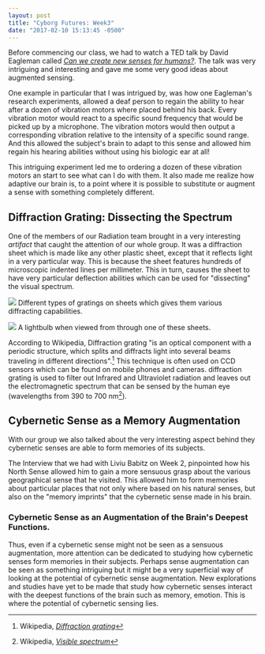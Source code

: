 ```yaml
---
layout: post
title: "Cyborg Futures: Week3"
date: "2017-02-10 15:13:45 -0500"
---
```


Before commencing our class, we had to watch a TED talk by David Eagleman called [*Can we create new senses for humans?*](https://www.ted.com/talks/david_eagleman_can_we_create_new_senses_for_humans). The talk was very intriguing and interesting and gave me some very good ideas about augmented sensing.

One example in particular that I was intrigued by, was how one Eagleman's research experiments, allowed a deaf person to regain the ability to hear after a dozen of vibration motors where placed behind his back. Every vibration motor would react to a specific sound frequency that would be picked up by a microphone. The vibration motors would then output a corresponding vibration relative to the intensity of a specific sound range. And this allowed the subject's brain to adapt to this sense and allowed him regain his hearing abilities without using his biologic ear at all! 

This intriguing experiment led me to ordering a dozen of these vibration motors an start to see what can I do with them. It also made me realize how adaptive our brain is, to a point where it is possible to substitute or augment a sense with something completely different.

## Diffraction Grating: Dissecting the Spectrum

One of the members of our Radiation team brought in a very interesting *artifact* that caught the attention of our whole group. It was a diffraction sheet which is made like any other plastic sheet, except that it reflects light in a very particular way. This is because the sheet features hundreds of microscopic indented lines per millimeter. This in turn, causes the sheet to have very particular deflection abilities which can be used for "dissecting" the visual spectrum.

![](http://www.patonhawksley.co.uk/images/demonstrationslide.jpg) Different types of gratings on sheets which gives them various diffracting capabilities.

![](http://onebeamoflight.com/images/made/chrootimages/uploads/entries/incandescant_600_450_95.jpg) A lightbulb when viewed from through one of these sheets.

According to Wikipedia, Diffraction grating "is an optical component with a periodic structure, which splits and diffracts light into several beams traveling in different directions".[^a459300a] This technique is often used on CCD sensors which can be found on mobile phones and cameras. diffraction grating is used to filter out Infrared and Ultraviolet radiation and leaves out the electromagnetic spectrum that can be sensed by the human eye (wavelengths from 390 to 700 nm[^85f02486]).

## Cybernetic Sense as a Memory Augmentation

With our group we also talked about the very interesting aspect behind they cybernetic senses are able to form memories of its subjects.

The Interview that we had with Liviu Babitz on Week 2, pinpointed how his North Sense allowed him to gain a more sensuous grasp about the various geographical sense that he visited. This allowed him to form memories about particular places that not only where based on his natural senses, but also on the "memory imprints" that the cybernetic sense made in his brain.

### Cybernetic Sense as an Augmentation of the Brain's Deepest Functions.  

Thus, even if a cybernetic sense might not be seen as a sensuous augmentation, more attention can be dedicated to studying how cybernetic senses form memories in their subjects. Perhaps sense augmentation can be seen as something intriguing but it might be a very superficial way of looking at the potential of cybernetic sense augmentation. New explorations and studies have yet to be made that study how cybernetic senses interact with the deepest functions of the brain such as memory, emotion. This is where the potential of cybernetic sensing lies.

[^a459300a]: Wikipedia, [*Diffraction grating*](https://en.wikipedia.org/w/index.php?title=Diffraction_grating&oldid=763614901)
[^85f02486]: Wikipedia, [*Visible spectrum*](https://en.wikipedia.org/wiki/Visible_spectrum)
